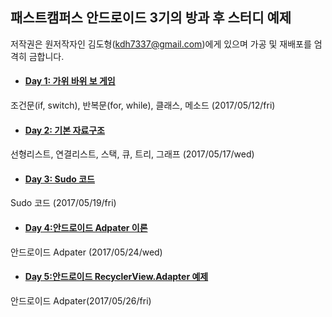 ## 패스트캠퍼스 안드로이드 3기의 방과 후 스터디 예제

저작권은 원저작자인 김도형(kdh7337@gmail.com)에게 있으며 가공 및 재배포를 엄격히 금합니다.
<br/>

* #### [Day 1: 가위 바위 보 게임  ](https://github.com/kdh7337/fc3AfterSchool/tree/master/Java/src/may_12_rock_scissor_paper)
조건문(if, switch), 반복문(for, while), 클래스, 메소드  (2017/05/12/fri)

* #### [Day 2: 기본 자료구조  ](https://github.com/kdh7337/fc3AfterSchool/tree/master/Java/src/may_17_data_structure)
 선형리스트, 연결리스트, 스택, 큐, 트리, 그래프  (2017/05/17/wed)

* #### [Day 3: Sudo 코드](https://github.com/kdh7337/fc3AfterSchool/tree/master/Others/Sudo)
Sudo 코드 (2017/05/19/fri)

* #### [Day 4:안드로이드 Adpater 이론](https://github.com/kdh7337/fc3AfterSchool/tree/master/Android/app/src/main/java/kr/co/fastcampus/android/adapter)
안드로이드 Adpater (2017/05/24/wed)

* #### [Day 5:안드로이드 RecyclerView.Adapter 예제](https://github.com/kdh7337/fc3AfterSchool/tree/master/Android/app/src/main/java/kr/co/fastcampus/android/recyclerview)
안드로이드 Adpater(2017/05/26/fri)
